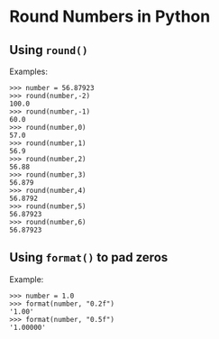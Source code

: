# Round Numbers in Python

## Using `round()`
Examples:
```
>>> number = 56.87923
>>> round(number,-2)
100.0
>>> round(number,-1)
60.0
>>> round(number,0)
57.0
>>> round(number,1)
56.9
>>> round(number,2)
56.88
>>> round(number,3)
56.879
>>> round(number,4)
56.8792
>>> round(number,5)
56.87923
>>> round(number,6)
56.87923
```

## Using `format()` to pad zeros
Example:
```
>>> number = 1.0
>>> format(number, "0.2f")
'1.00'
>>> format(number, "0.5f")
'1.00000'
```
